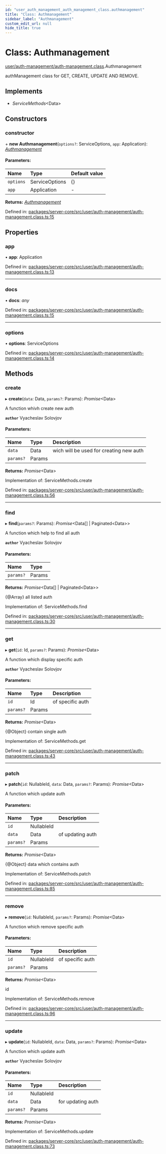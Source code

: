 ```yaml
---
id: "user_auth_management_auth_management_class.authmanagement"
title: "Class: Authmanagement"
sidebar_label: "Authmanagement"
custom_edit_url: null
hide_title: true
---
```


# Class: Authmanagement

[user/auth-management/auth-management.class](../modules/user_auth_management_auth_management_class.md).Authmanagement

authManagement class for GET, CREATE, UPDATE AND REMOVE.

## Implements

* *ServiceMethods*<Data\>

## Constructors

### constructor

\+ **new Authmanagement**(`options?`: ServiceOptions, `app`: Application): [*Authmanagement*](user_auth_management_auth_management_class.authmanagement.md)

#### Parameters:

Name | Type | Default value |
:------ | :------ | :------ |
`options` | ServiceOptions | {} |
`app` | Application | - |

**Returns:** [*Authmanagement*](user_auth_management_auth_management_class.authmanagement.md)

Defined in: [packages/server-core/src/user/auth-management/auth-management.class.ts:15](https://github.com/xr3ngine/xr3ngine/blob/a16a45d7e/packages/server-core/src/user/auth-management/auth-management.class.ts#L15)

## Properties

### app

• **app**: Application

Defined in: [packages/server-core/src/user/auth-management/auth-management.class.ts:13](https://github.com/xr3ngine/xr3ngine/blob/a16a45d7e/packages/server-core/src/user/auth-management/auth-management.class.ts#L13)

___

### docs

• **docs**: *any*

Defined in: [packages/server-core/src/user/auth-management/auth-management.class.ts:15](https://github.com/xr3ngine/xr3ngine/blob/a16a45d7e/packages/server-core/src/user/auth-management/auth-management.class.ts#L15)

___

### options

• **options**: ServiceOptions

Defined in: [packages/server-core/src/user/auth-management/auth-management.class.ts:14](https://github.com/xr3ngine/xr3ngine/blob/a16a45d7e/packages/server-core/src/user/auth-management/auth-management.class.ts#L14)

## Methods

### create

▸ **create**(`data`: Data, `params?`: Params): *Promise*<Data\>

A function whivh create new auth

**`author`** Vyacheslav Solovjov

#### Parameters:

Name | Type | Description |
:------ | :------ | :------ |
`data` | Data | wich will be used for creating new auth   |
`params?` | Params |  |

**Returns:** *Promise*<Data\>

Implementation of: ServiceMethods.create

Defined in: [packages/server-core/src/user/auth-management/auth-management.class.ts:56](https://github.com/xr3ngine/xr3ngine/blob/a16a45d7e/packages/server-core/src/user/auth-management/auth-management.class.ts#L56)

___

### find

▸ **find**(`params?`: Params): *Promise*<Data[] \| Paginated<Data\>\>

A function which help to find all auth

**`author`** Vyacheslav Solovjov

#### Parameters:

Name | Type |
:------ | :------ |
`params?` | Params |

**Returns:** *Promise*<Data[] \| Paginated<Data\>\>

{@Array} all listed auth

Implementation of: ServiceMethods.find

Defined in: [packages/server-core/src/user/auth-management/auth-management.class.ts:30](https://github.com/xr3ngine/xr3ngine/blob/a16a45d7e/packages/server-core/src/user/auth-management/auth-management.class.ts#L30)

___

### get

▸ **get**(`id`: Id, `params?`: Params): *Promise*<Data\>

A function which display specific auth

**`author`** Vyacheslav Solovjov

#### Parameters:

Name | Type | Description |
:------ | :------ | :------ |
`id` | Id | of specific auth   |
`params?` | Params |  |

**Returns:** *Promise*<Data\>

{@Object} contain single auth

Implementation of: ServiceMethods.get

Defined in: [packages/server-core/src/user/auth-management/auth-management.class.ts:43](https://github.com/xr3ngine/xr3ngine/blob/a16a45d7e/packages/server-core/src/user/auth-management/auth-management.class.ts#L43)

___

### patch

▸ **patch**(`id`: NullableId, `data`: Data, `params?`: Params): *Promise*<Data\>

A function which update auth

#### Parameters:

Name | Type | Description |
:------ | :------ | :------ |
`id` | NullableId |  |
`data` | Data | of updating auth   |
`params?` | Params |  |

**Returns:** *Promise*<Data\>

{@Object} data which contains auth

Implementation of: ServiceMethods.patch

Defined in: [packages/server-core/src/user/auth-management/auth-management.class.ts:85](https://github.com/xr3ngine/xr3ngine/blob/a16a45d7e/packages/server-core/src/user/auth-management/auth-management.class.ts#L85)

___

### remove

▸ **remove**(`id`: NullableId, `params?`: Params): *Promise*<Data\>

A function which remove specific auth

#### Parameters:

Name | Type | Description |
:------ | :------ | :------ |
`id` | NullableId | of specific auth   |
`params?` | Params |  |

**Returns:** *Promise*<Data\>

id

Implementation of: ServiceMethods.remove

Defined in: [packages/server-core/src/user/auth-management/auth-management.class.ts:96](https://github.com/xr3ngine/xr3ngine/blob/a16a45d7e/packages/server-core/src/user/auth-management/auth-management.class.ts#L96)

___

### update

▸ **update**(`id`: NullableId, `data`: Data, `params?`: Params): *Promise*<Data\>

A function which update auth

**`author`** Vyacheslav Solovjov

#### Parameters:

Name | Type | Description |
:------ | :------ | :------ |
`id` | NullableId |  |
`data` | Data | for updating auth   |
`params?` | Params |  |

**Returns:** *Promise*<Data\>

Implementation of: ServiceMethods.update

Defined in: [packages/server-core/src/user/auth-management/auth-management.class.ts:73](https://github.com/xr3ngine/xr3ngine/blob/a16a45d7e/packages/server-core/src/user/auth-management/auth-management.class.ts#L73)
